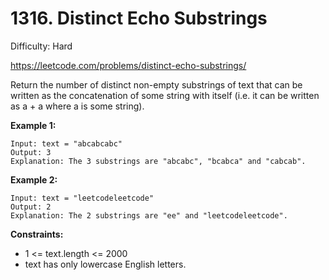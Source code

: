 # 1316. Distinct Echo Substrings

Difficulty: Hard

https://leetcode.com/problems/distinct-echo-substrings/

Return the number of distinct non-empty substrings of text that can be written as the concatenation of some string with itself (i.e. it can be written as a + a where a is some string).

**Example 1:**
```
Input: text = "abcabcabc"
Output: 3
Explanation: The 3 substrings are "abcabc", "bcabca" and "cabcab".
```

**Example 2:**
```
Input: text = "leetcodeleetcode"
Output: 2
Explanation: The 2 substrings are "ee" and "leetcodeleetcode".
```

**Constraints:**

* 1 <= text.length <= 2000
* text has only lowercase English letters.
